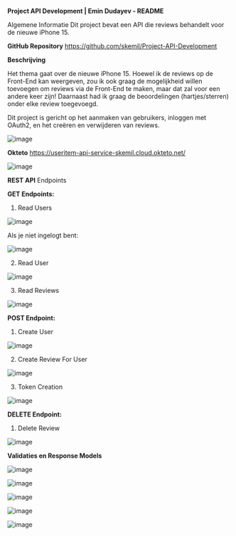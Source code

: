 **Project API Development | Emin Dudayev - README**

Algemene Informatie
Dit project bevat een API die reviews behandelt voor de nieuwe iPhone 15.

**GitHub Repository**
https://github.com/skemil/Project-API-Development

**Beschrijving**

Het thema gaat over de nieuwe iPhone 15. Hoewel ik de reviews op de Front-End kan weergeven, zou ik ook graag de mogelijkheid willen toevoegen om reviews via de Front-End te maken, maar dat zal voor een andere keer zijn! Daarnaast had ik graag de beoordelingen (hartjes/sterren) onder elke review toegevoegd.

Dit project is gericht op het aanmaken van gebruikers, inloggen met OAuth2, en het creëren en verwijderen van reviews.

![image](https://github.com/skemil/Project-API-Development/assets/71653103/628fc91a-7146-4d75-b2ef-9b5ab829d21e)


**Okteto**
https://useritem-api-service-skemil.cloud.okteto.net/

![image](https://github.com/skemil/Project-API-Development/assets/71653103/32f8e9f2-84b8-40e9-ab57-328e6aa4ac0c)



**REST API**
Endpoints

**GET Endpoints:**

1. Read Users

![image](https://github.com/skemil/Project-API-Development/assets/71653103/f067e1fe-6e76-458a-80fd-ecc2bc8db8f3)

Als je niet ingelogt bent:

![image](https://github.com/skemil/Project-API-Development/assets/71653103/f03a6db7-866d-4da7-acc9-72fec9f2f679)

2. Read User

![image](https://github.com/skemil/Project-API-Development/assets/71653103/7259c7fe-0830-409e-90e9-05c565989b22)

3. Read Reviews
   
![image](https://github.com/skemil/Project-API-Development/assets/71653103/c3522b26-f5d6-434f-9890-e2048efebf45)


**POST Endpoint:**

1. Create User
 
![image](https://github.com/skemil/Project-API-Development/assets/71653103/b2010b2f-e2e8-4ac6-8b7e-90fceb27063a)

2. Create Review For User

![image](https://github.com/skemil/Project-API-Development/assets/71653103/fad9f4c2-a372-46aa-bb18-ff48e7eb59ab)

3. Token Creation

![image](https://github.com/skemil/Project-API-Development/assets/71653103/fe14c0a0-07b2-45f6-9c81-f517cdc7c641)


**DELETE Endpoint:**

1. Delete Review
   
![image](https://github.com/skemil/Project-API-Development/assets/71653103/5ee7551e-3315-413b-ad8d-6ce8f0bee079)


**Validaties en Response Models**

![image](https://github.com/skemil/Project-API-Development/assets/71653103/fcf3ec7f-beb2-42d4-aa74-e968f4f0e5c1)

![image](https://github.com/skemil/Project-API-Development/assets/71653103/cf02f798-e360-4168-bf60-de03a05885a0)

![image](https://github.com/skemil/Project-API-Development/assets/71653103/28ce61e2-dc7d-4df6-a313-a99d10686b69)

![image](https://github.com/skemil/Project-API-Development/assets/71653103/86849ee9-73f7-459d-85c2-40f97fd676b7)

![image](https://github.com/skemil/Project-API-Development/assets/71653103/c7c1ec20-7e3c-40bf-b4ea-ad4b46f03d1f)




